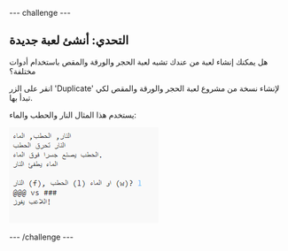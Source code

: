 \--- challenge \---

## التحدي: أنشئ لعبة جديدة

هل يمكنك إنشاء لعبة من عندك تشبه لعبة الحجر والورقة والمقص باستخدام أدوات مختلفة؟

انقر على الزر 'Duplicate' لإنشاء نسخة من مشروع لعبة الحجر والورقة والمقص لكي تبدأ بها.

يستخدم هذا المثال النار والحطب والماء:

![لقطة الشاشة](images/rps-fire.png)

\--- /challenge \---